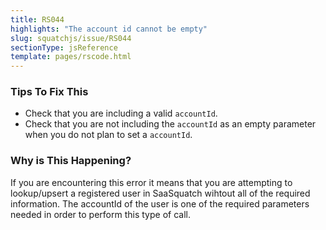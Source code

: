 ```yaml
---
title: RS044
highlights: "The account id cannot be empty"
slug: squatchjs/issue/RS044
sectionType: jsReference
template: pages/rscode.html
---
```


### Tips To Fix This

 - Check that you are including a valid `accountId`.
 - Check that you are not including the `accountId` as an empty parameter when you do not plan to set a `accountId`.

### Why is This Happening?

If you are encountering this error it means that you are attempting to lookup/upsert a registered user in SaaSquatch wihtout all of the required information. The accountId of the user is one of the required parameters needed in order to perform this type of call.